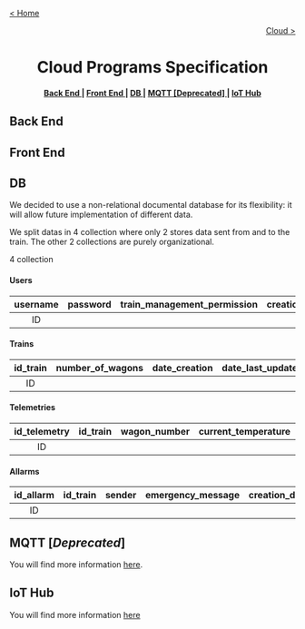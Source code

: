 [< Home](../README.md)

[<p align="right">Cloud ></p>](./README.md)

**<h1 align="center">Cloud Programs Specification</h1>**

<div align="center">  
<h4>
    <a href="#back-end"> Back End </a>
  | <a href="#front-end"> Front End </a>
  | <a href="#db"> DB </a>
  | <a href="#mqtt-deprecated"> MQTT [Deprecated] </a>
  | <a href="#iot-hub"> IoT Hub </a>
  
</h4>
</div>

## **Back End**

## **Front End**

## **DB**

We decided to use a non-relational documental database for its flexibility: it will allow future implementation of different data.

We split datas in 4 collection where only 2 stores data sent from and to the train. The other 2 collections are purely organizational.

4 collection

#### **Users**

<div align="center">
<table>
<thead>
<th align="center">username</th>
<th align="center">password</th>
<th align="center">train_management_permission</th>
<th align="center">creation_date</th>
<th align="center">last_access</th>
</thead>
<tbody>
<td align="center">ID</td>
<td align="center"></td>
<td align="center"></td>
<td align="center"></td>
<td align="center"></td>
</tbody>
</table>
</div>

#### **Trains**

<div align="center">
<table>
<thead>
<th align="center">id_train</th>
<th align="center">number_of_wagons</th>
<th align="center">date_creation</th>
<th align="center">date_last_update</th>
</thead>
<tbody>
<td align="center">ID</td>
<td align="center"></td>
<td align="center"></td>
<td align="center"></td>
</tbody>
</table>
</div>

#### **Telemetries**

<div align="center">
<table>
<thead>
<th align="center">id_telemetry</th>
<th align="center">id_train</th>
<th align="center">wagon_number</th>
<th align="center">current_temperature</th>
<th align="center">desired_temperature</th>
<th align="center">humidity</th>
<th align="center">emergency_status</th>
<th align="center">back_door</th>
<th align="center">front_door</th>
<th align="center">toilette_status</th>
<th align="center">timestamp</th>
</thead>
<tbody>
<td align="center">ID</td>
<td align="center"></td>
<td align="center"></td>
<td align="center"></td>
<td align="center"></td>
<td align="center"></td>
<td align="center"></td>
<td align="center"></td>
<td align="center"></td>
<td align="center"></td>
<td align="center"></td>
</tbody>
</table>
</div>

#### **Allarms**

<div align="center">
<table>
<thead>

<th align="center">id_allarm</th>
<th align="center">id_train</th>
<th align="center">sender</th>
<th align="center">emergency_message</th>
<th align="center">creation_date</th>
<th align="center">closing_date</th>
</thead>
<tbody>
<td align="center">ID</td>
<td align="center"></td>
<td align="center"></td>
<td align="center"></td>
<td align="center"></td>
<td align="center"></td>
</tbody>
</table>
</div>

## **MQTT** [*Deprecated*]

You will find more information [here](../MQTT/README.md).

## **IoT Hub**

You will find more information [here](../IoT_Hub/README.md)